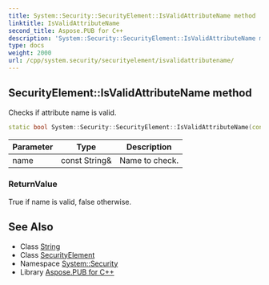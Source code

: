 ```yaml
---
title: System::Security::SecurityElement::IsValidAttributeName method
linktitle: IsValidAttributeName
second_title: Aspose.PUB for C++
description: 'System::Security::SecurityElement::IsValidAttributeName method. Checks if attribute name is valid in C++.'
type: docs
weight: 2000
url: /cpp/system.security/securityelement/isvalidattributename/
---
```

## SecurityElement::IsValidAttributeName method


Checks if attribute name is valid.

```cpp
static bool System::Security::SecurityElement::IsValidAttributeName(const String &name)
```


| Parameter | Type | Description |
| --- | --- | --- |
| name | const String\& | Name to check. |

### ReturnValue

True if name is valid, false otherwise.

## See Also

* Class [String](../../../system/string/)
* Class [SecurityElement](../)
* Namespace [System::Security](../../)
* Library [Aspose.PUB for C++](../../../)

